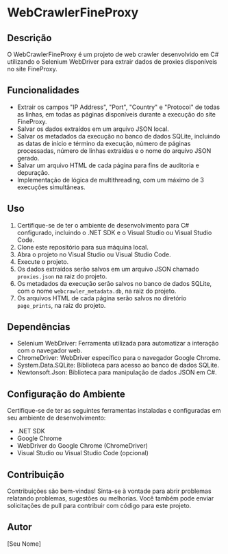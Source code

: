 # WebCrawlerFineProxy

## Descrição
O WebCrawlerFineProxy é um projeto de web crawler desenvolvido em C# utilizando o Selenium WebDriver para extrair dados de proxies disponíveis no site FineProxy.

## Funcionalidades
- Extrair os campos "IP Address", "Port", "Country" e "Protocol" de todas as linhas, em todas as páginas disponíveis durante a execução do site FineProxy.
- Salvar os dados extraídos em um arquivo JSON local.
- Salvar os metadados da execução no banco de dados SQLite, incluindo as datas de início e término da execução, número de páginas processadas, número de linhas extraídas e o nome do arquivo JSON gerado.
- Salvar um arquivo HTML de cada página para fins de auditoria e depuração.
- Implementação de lógica de multithreading, com um máximo de 3 execuções simultâneas.

## Uso
1. Certifique-se de ter o ambiente de desenvolvimento para C# configurado, incluindo o .NET SDK e o Visual Studio ou Visual Studio Code.
2. Clone este repositório para sua máquina local.
3. Abra o projeto no Visual Studio ou Visual Studio Code.
4. Execute o projeto.
5. Os dados extraídos serão salvos em um arquivo JSON chamado `proxies.json` na raiz do projeto.
6. Os metadados da execução serão salvos no banco de dados SQLite, com o nome `webcrawler_metadata.db`, na raiz do projeto.
7. Os arquivos HTML de cada página serão salvos no diretório `page_prints`, na raiz do projeto.

## Dependências
- Selenium WebDriver: Ferramenta utilizada para automatizar a interação com o navegador web.
- ChromeDriver: WebDriver específico para o navegador Google Chrome.
- System.Data.SQLite: Biblioteca para acesso ao banco de dados SQLite.
- Newtonsoft.Json: Biblioteca para manipulação de dados JSON em C#.

## Configuração do Ambiente
Certifique-se de ter as seguintes ferramentas instaladas e configuradas em seu ambiente de desenvolvimento:
- .NET SDK
- Google Chrome
- WebDriver do Google Chrome (ChromeDriver)
- Visual Studio ou Visual Studio Code (opcional)

## Contribuição
Contribuições são bem-vindas! Sinta-se à vontade para abrir problemas relatando problemas, sugestões ou melhorias. Você também pode enviar solicitações de pull para contribuir com código para este projeto.

## Autor
[Seu Nome]
